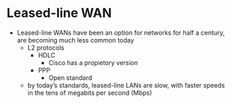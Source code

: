 # Leased-line WAN

- Leased-line WANs have been an option for networks for half a century, are becoming much less common today
    - L2 protocols
        - HDLC
            - Cisco has a propietory version
        - PPP
            - Open standard
    - by today’s standards, leased-line LANs are slow, with faster speeds in the tens of megabits per second (Mbps)
